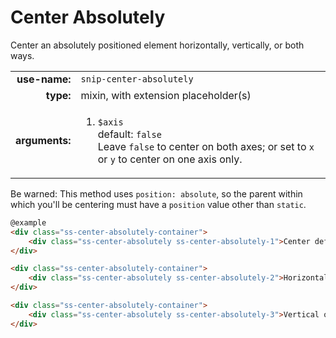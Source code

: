 # Center Absolutely

Center an absolutely positioned element horizontally, vertically, or both ways.

|  |  |
| ---: | --- |
| **use-name:** | `snip-center-absolutely` |
| **type:** | mixin, with extension placeholder(s) |
| **arguments:** | <ol><li>`$axis`<br/>default: `false`<br/>Leave `false` to center on both axes; or set to `x` or `y` to center on one axis only.</li></ol>|

Be warned: This method uses `position: absolute`, so the parent within which you'll be centering must have a `position` value other than `static`.

```html
@example
<div class="ss-center-absolutely-container">
    <div class="ss-center-absolutely ss-center-absolutely-1">Center default</div>
</div>

<div class="ss-center-absolutely-container">
    <div class="ss-center-absolutely ss-center-absolutely-2">Horizontal only</div>
</div>

<div class="ss-center-absolutely-container">
    <div class="ss-center-absolutely ss-center-absolutely-3">Vertical only</div>
</div>
```

